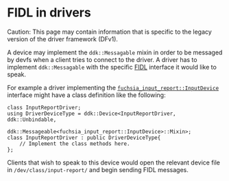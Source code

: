 # FIDL in drivers

Caution: This page may contain information that is specific to the legacy
version of the driver framework (DFv1).

A device may implement the `ddk::Messagable` mixin in order to be messaged by devfs
when a client tries to connect to the driver. A driver has to implement `ddk::Messagable`
with the specific [FIDL](/docs/development/languages/fidl/README.md) interface it would like
to speak.

For example a driver implementing the
[`fuchsia_input_report::InputDevice`](/sdk/fidl/fuchsia.input.report/device.fidl)
interface might have a class definition like the following:

```
class InputReportDriver;
using DriverDeviceType = ddk::Device<InputReportDriver, ddk::Unbindable,
                                     ddk::Messageable<fuchsia_input_report::InputDevice>::Mixin>;
class InputReportDriver : public DriverDeviceType{
    // Implement the class methods here.
};
```

Clients that wish to speak to this device would open the relevant device file in
`/dev/class/input-report/` and begin sending FIDL messages.
